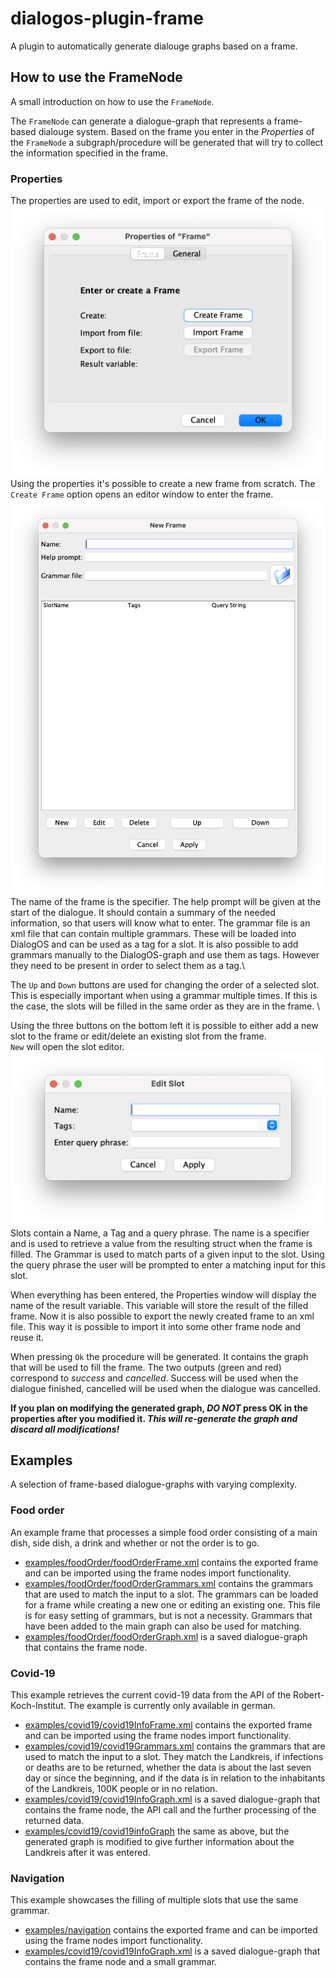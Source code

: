 # dialogos-plugin-frame

A plugin to automatically generate dialouge graphs based on a frame.

## How to use the FrameNode

A small introduction on how to use the `FrameNode`.

The `FrameNode` can generate a dialogue-graph that represents a frame-based dialouge system. Based on the frame you
enter in the *Properties* of the `FrameNode` a subgraph/procedure will be generated that will try to collect the
information specified in the frame.

### Properties

The properties are used to edit, import or export the frame of the node.
![alt text](readme/frameProperties.png)
Using the properties it's possible to create a new frame from scratch. The `Create Frame` option opens an editor window
to enter the frame.
![alt text](readme/newFrame.png)
The name of the frame is the specifier. The help prompt will be given at the start of the dialogue. It should contain a
summary of the needed information, so that users will know what to enter. The grammar file is an xml file that can
contain multiple grammars. These will be loaded into DialogOS and can be used as a tag for a slot. It is also possible
to add grammars manually to the DialogOS-graph and use them as tags. However they need to be present in order to select
them as a tag.\

The `Up` and `Down` buttons are used for changing the order of a selected slot. This is especially important when using
a grammar multiple times. If this is the case, the slots will be filled in the same order as they are in the frame. \

Using the three buttons on the bottom left it is possible to either add a new slot to the frame or edit/delete an
existing slot from the frame.\
`New` will open the slot editor.
![alt text](readme/editSlot.png)
Slots contain a Name, a Tag and a query phrase. The name is a specifier and is used to retrieve a value from the
resulting struct when the frame is filled. The Grammar is used to match parts of a given input to the slot. Using the
query phrase the user will be prompted to enter a matching input for this slot.

When everything has been entered, the Properties window will display the name of the result variable. This variable will
store the result of the filled frame. Now it is also possible to export the newly created frame to an xml file. This way
it is possible to import it into some other frame node and reuse it.

When pressing `Ok` the procedure will be generated. It contains the graph that will be used to fill the frame. The two
outputs (green and red) correspond to *success* and *cancelled*. Success will be used when the dialogue finished,
cancelled will be used when the dialogue was cancelled.

**If you plan on modifying the generated graph, _DO NOT_ press OK in the properties after you modified it. _This will
re-generate the graph and discard all modifications!_**

## Examples

A selection of frame-based dialogue-graphs with varying complexity.

### Food order

An example frame that processes a simple food order consisting of a main dish, side dish, a drink and whether or not the
order is to go.

- [examples/foodOrder/foodOrderFrame.xml](examples/foodOrder/foodOrderFrame.xml) contains the exported frame and can be imported using the
  frame nodes import functionality.
- [examples/foodOrder/foodOrderGrammars.xml](examples/foodOrder/foodOrderGrammars.xml) contains the grammars that are used to match the
  input to a slot. The grammars can be loaded for a frame while creating a new one or editing an existing one. This file
  is for easy setting of grammars, but is not a necessity. Grammars that have been added to the main graph can also be
  used for matching.
- [examples/foodOrder/foodOrderGraph.xml](examples/foodOrder/foodOrderGraph.xml) is a saved dialogue-graph that contains the frame node.

### Covid-19

This example retrieves the current covid-19 data from the API of the Robert-Koch-Institut. The example is currently only
available in german.

- [examples/covid19/covid19InfoFrame.xml](examples/covid19/covid19InfoFrame.xml) contains the exported frame and can be
  imported using the frame nodes import functionality.
- [examples/covid19/covid19Grammars.xml](examples/covid19/covid19Grammars.xml) contains the grammars that are used to
  match the input to a slot. They match the Landkreis, if infections or deaths are to be returned, whether the data is
  about the last seven day or since the beginning, and if the data is in relation to the inhabitants of the Landkreis,
  100K people or in no relation.
- [examples/covid19/covid19InfoGraph.xml](examples/covid19/covid19InfoGraph.xml) is a saved dialogue-graph that contains
  the frame node, the API call and the further processing of the returned data.
- [examples/covid19/covid19infoGraph](examples/covid19/covid19InfoModdedGraph.xml) the same as above, but the generated
  graph is modified to give further information about the Landkreis after it was entered.

### Navigation

This example showcases the filling of multiple slots that use the same grammar.

- [examples/navigation](examples/navigation/navigationFrame.xml) contains the exported frame and can be imported using
  the frame nodes import functionality.
- [examples/covid19/covid19InfoGraph.xml](examples/covid19/covid19InfoGraph.xml) is a saved dialogue-graph that contains
  the frame node and a small grammar.
